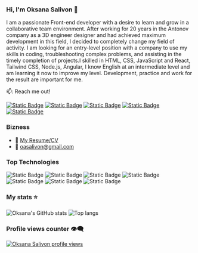 ### Hi, I'm Oksana Salivon 👋

I am a passionate Front-end developer with a desire to learn and grow in a collaborative team environment. After working for 20 years in the Antonov company as a 3D engineer designer and had achieved maximum development in this field, I decided to completely change my field of activity. I am looking for an entry-level position with a company to use my skills in coding, troubleshooting complex problems, and assisting in the timely completion of projects.I skilled in HTML, CSS, JavaScript and React, Tailwind CSS, Node.js, Angular, I know English at an intermediate level and am learning it now to improve my level. Development, practice and work for the result are important for me.

📫: Reach me out!

[![Static Badge](https://img.shields.io/badge/linkedin-0A13F3?style=plastic&logo=linkedin&logoColor=white&labelColor=0A13F3&link=https%3A%2F%2Fwww.linkedin.com%2Fin%2Foksana-salivon%2F)](https://www.linkedin.com/in/oksana-salivon/)
[![Static Badge](https://img.shields.io/badge/Gmail-FC6A07?style=plastic&logo=Gmail&logoColor=white&labelColor=FC6A07&link=https%3A%2F%2Fmail.google.com%2Fmail%2Fu%2F0%2F%23inbox)](https://mail.google.com/mail/u/0/#inbox)
[![Static Badge](https://img.shields.io/badge/Behance-C207FC?style=plastic&logo=Behance&logoColor=white&labelColor=C207FC&link=https%3A%2F%2Fwww.behance.net%2FOksana_Salivon)](https://www.behance.net/Oksana_Salivon)
[![Static Badge](https://img.shields.io/badge/Telegram-07B2FC?style=plastic&logo=Telegram&logoColor=white&labelColor=07B2FC&link=https%3A%2F%2Ft.me%2FKOA7602)](https://t.me/KOA7602)
[![Static Badge](https://img.shields.io/badge/Instagram-FC07BE?style=plastic&logo=Instagram&logoColor=white&labelColor=FC07BE&link=https%3A%2F%2Fwww.instagram.com%2F)](https://www.instagram.com/)

### Bizness
- :paperclip: [My Resume/CV](https://drive.google.com/file/d/12z5Ig5x4RNoIUpQ-M7AMl1NL8FTIvlaU/view?usp=sharing)
- :email: oasalivon@gmail.com

### Top Technologies

![Static Badge](https://img.shields.io/badge/React-%2361DAFB?style=for-the-badge&logo=react&logoColor=%2361DAFB&labelColor=black&color=%2361DAFB)
![Static Badge](https://img.shields.io/badge/JavaScript-%23F7DF1E?style=for-the-badge&logo=javascript&logoColor=%23F7DF1E&labelColor=black&color=%23F7DF1E)
![Static Badge](https://img.shields.io/badge/TypeScript-%233178C6?style=for-the-badge&logo=typescript&logoColor=%233178C6&labelColor=black&color=%233178C6)
![Static Badge](https://img.shields.io/badge/HTML%2FCSS-E34F26?style=for-the-badge&logo=sass&logoColor=E34F26&labelColor=black&color=%23E34F26)
![Static Badge](https://img.shields.io/badge/SASS-CC6699?style=for-the-badge&logo=sass&logoColor=CC6699&labelColor=black&color=CC6699)
![Static Badge](https://img.shields.io/badge/Tailwind%20CSS-%2306B6D4?style=for-the-badge&logo=tailwindcss&logoColor=%2306B6D4&labelColor=black&color=%2306B6D4)
![Static Badge](https://img.shields.io/badge/Figma-%23F24E1E?style=for-the-badge&logo=figma&logoColor=%23F24E1E&labelColor=black&color=%23F24E1E)

### My stats ⭐

<div display="flex" justifyt="space-between">
<img align="center" alt="Oksana's GitHub stats" src="https://github-readme-stats.vercel.app/api?username=KsanaSal&show_icons=true&bg_color=FCF5FC&title_color=8816A4&text_color=262227&icon_color=0A6C96&border_color=521461"/>
<img align="center" alt="Top langs" src="https://github-readme-stats.vercel.app/api/top-langs/?username=KsanaSal&layout=donut&bg_color=FCF5FC&title_color=8816A4&text_color=262227&icon_color=0A6C96&border_color=521461"/>
</div>

### Profile views counter 👁️‍🗨️

[![Oksana Salivon profile views](https://u8views.com/api/v1/github/profiles/7869344/views/day-week-month-total-count.svg)](https://github.com/KsanaSal)


